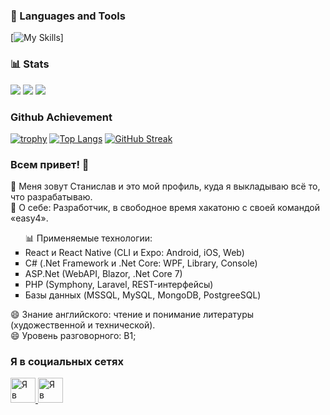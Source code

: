 ### 🧰 Languages and Tools
[![My Skills](https://skillicons.dev/icons?i=cs,dotnet,cpp,react,ts,py,cmake,postgres,stackoverflow&perline=4)]


### 📊 Stats
![](http://github-profile-summary-cards.vercel.app/api/cards/profile-details?username=stasnorman&theme=algolia)
![](http://github-profile-summary-cards.vercel.app/api/cards/most-commit-language?username=stasnorman&theme=algolia) 
![](http://github-profile-summary-cards.vercel.app/api/cards/stats?username=stasnorman&theme=algolia)

### Github Achievement
[![trophy](https://github-profile-trophy.vercel.app/?username=ryo-ma)](https://github.com/ryo-ma/github-profile-trophy)
[![Top Langs](https://github-readme-stats.vercel.app/api/top-langs/?username=stasnorman&layout=compact)](https://github.com/anuraghazra/github-readme-stats)
[![GitHub Streak](https://github-readme-streak-stats.herokuapp.com/?user=stasnorman)](https://git.io/streak-stats)

### Всем привет! 👋
📌 Меня зовут Станислав и это мой профиль, куда я выкладываю всё то, что разрабатываю. <br/>
📌 О себе: Разработчик, в свободное время хакатоню с своей командой «easy4». 
<ul type="square">
📊 Применяемые технологии: 
      <li>React и React Native (CLI и Expo: Android, iOS, Web)</li> 
      <li>C# (.Net Framework и .Net Core: WPF, Library, Console)</li> 
      <li>ASP.Net (WebAPI, Blazor, .Net Core 7)</li> 
      <li>PHP (Symphony, Laravel, REST-интерфейсы)</li>
      <li>Базы данных (MSSQL, MySQL, MongoDB, PostgreeSQL)</li>
</ul>
😄 Знание английского: чтение и понимание литературы (художественной и технической). <br/>
😄 Уровень разговорного: B1;

### Я в социальных сетях
<a href='https://vk.com/dantejke' target='_blank'> <img alt="Я в ВКонтакте" src="https://upload.wikimedia.org/wikipedia/commons/thumb/2/21/VK.com-logo.svg/1024px-VK.com-logo.svg.png"  width="40" height="40"> </a>
<a target="_blank" href="https://www.youtube.com/channel/UCvclan-pHgz5LZ1ky_f1z1g?sub_confirmation=1"><img alt="Я в YouTube" src="https://upload.wikimedia.org/wikipedia/commons/thumb/e/e1/Logo_of_YouTube_%282015-2017%29.svg/1280px-Logo_of_YouTube_%282015-2017%29.svg.png" height="40" width="auto"></a><br/>
